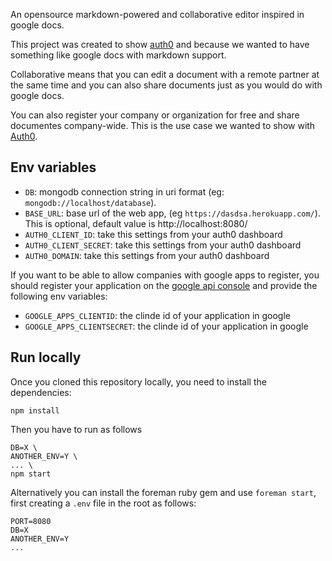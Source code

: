 An opensource markdown-powered and collaborative editor inspired in google docs.

This project was created to show [auth0](http://auth0.com) and because we wanted to have something like google docs with markdown support.

Collaborative means that you can edit a document with a remote partner at the same time and you can also share documents just as you would do with google docs.

You can also register your company or organization for free and share documentes company-wide. This is the use case we wanted to show with [Auth0](http://auth0.com).

## Env variables

-  ```DB```: mongodb connection string in uri format (eg: ```mongodb://localhost/database```).
-  ```BASE_URL```: base url of the web app, (eg ```https://dasdsa.herokuapp.com/```). This is optional, default value is http://localhost:8080/
-  ```AUTH0_CLIENT_ID```: take this settings from your auth0 dashboard
-  ```AUTH0_CLIENT_SECRET```: take this settings from your auth0 dashboard
-  ```AUTH0_DOMAIN```: take this settings from your auth0 dashboard

If you want to be able to allow companies with google apps to register, you should register your application on the [google api console](https://code.google.com/apis/console/b/0/) and provide the following env variables:

-  ```GOOGLE_APPS_CLIENTID```: the clinde id of your application in google
-  ```GOOGLE_APPS_CLIENTSECRET```: the clinde id of your application in google

## Run locally

Once you cloned this repository locally, you need to install the dependencies:

	npm install

Then you have to run as follows

~~~
DB=X \
ANOTHER_ENV=Y \
... \
npm start
~~~

Alternatively you can install the foreman ruby gem and use ```foreman start```, first creating a ```.env``` file in the root as follows:

~~~
PORT=8080
DB=X
ANOTHER_ENV=Y
...
~~~